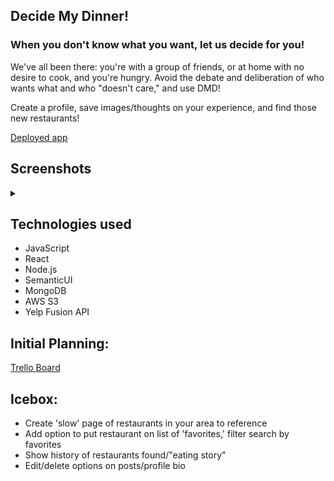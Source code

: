 ## Decide My Dinner!
### When you don't know what you want, let us decide for you!

We've all been there: you're with a group of friends, or at home with no desire to cook, and you're hungry. Avoid the debate and deliberation of who wants what and who "doesn't care," and use DMD!

Create a profile, save images/thoughts on your experience, and find those new restaurants!

[Deployed app](https://dmdbeyond.herokuapp.com/)

 

## Screenshots

<details>
<summary>
</summary>

<br>

Signup:
![signup](https://i.imgur.com/27D5LGZ.png)

Login:
![login](https://i.imgur.com/Bbl7U7n.png)

HomePage, where you can input your address to search:
![homepage](https://i.imgur.com/Rehp3lN.png)

DMD search results:
![results](https://i.imgur.com/kBEKqNS.png)

Profile, where you can post pics and feedback about your experience to review later:
![profile](https://i.imgur.com/5KhQhQw.png)

</details>

## Technologies used

* JavaScript
* React
* Node.js
* SemanticUI
* MongoDB
* AWS S3
* Yelp Fusion API

## Initial Planning:

[Trello Board](https://trello.com/b/jeTV9f50/dmd-beyond)

## Icebox:

* Create 'slow' page of restaurants in your area to reference
* Add option to put restaurant on list of 'favorites,' filter search by favorites
* Show history of restaurants found/"eating story"
* Edit/delete options on posts/profile bio